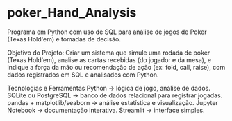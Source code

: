 # poker_Hand_Analysis
Programa em Python com uso de SQL para análise de jogos de Poker (Texas Hold'em) e tomadas de decisão.

Objetivo do Projeto:
Criar um sistema que simule uma rodada de poker (Texas Hold'em), analise as cartas recebidas (do jogador e da mesa), e indique a força da mão ou recomendação de ação (ex: fold, call, raise), com dados registrados em SQL e analisados com Python.

Tecnologias e Ferramentas
Python -> lógica de jogo, análise de dados.
SQLite ou PostgreSQL -> banco de dados relacional para registrar jogadas.
pandas + matplotlib/seaborn -> análise estatística e visualização.
Jupyter Notebook -> documentação interativa.
Streamlit -> interface simples.
